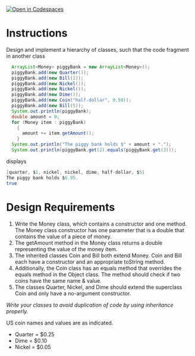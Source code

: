 [![Open in Codespaces](https://classroom.github.com/assets/launch-codespace-2972f46106e565e64193e422d61a12cf1da4916b45550586e14ef0a7c637dd04.svg)](https://classroom.github.com/open-in-codespaces?assignment_repo_id=19218273)
# Instructions

Design and implement a hierarchy of classes, such that the code fragment in another class
```java
  ArrayList<Money> piggyBank = new ArrayList<Money>();
  piggyBank.add(new Quarter());
  piggyBank.add(new Bill(1));
  piggyBank.add(new Nickel());
  piggyBank.add(new Nickel());
  piggyBank.add(new Dime());
  piggyBank.add(new Coin("half-dollar", 0.50));
  piggyBank.add(new Bill(5));
  System.out.println(piggyBank);
  double amount = 0;
  for (Money item : piggyBank)
    {
      amount += item.getAmount();
    }
  System.out.println("The piggy bank holds $" + amount + ".");
  System.out.println(piggyBank.get(2).equals(piggyBank.get(3)));
```

displays
```java
[quarter, $1, nickel, nickel, dime, half-dollar, $5]
The piggy bank holds $6.95.
true
```
# Design Requirements
1. Write the Money class, which contains a constructor and one method. The Money class constructor has one parameter that is a double that contains the value of a piece of money.
2. The getAmount method in the Money class returns a double representing the value of the money item.
3. The inherited classes Coin and Bill both extend Money. Coin and Bill each have a constructor and an appropriate toString method.
4. Additionally, the Coin class has an equals method that overrides the equals method in the Object class. The method should check if two coins have the same name & value.
5. The classes Quarter, Nickel, and Dime should extend the superclass Coin and only have a no-argument constructor.


_Write your classes to avoid duplication of code by using inheritance
properly._


US coin names and values are as indicated.
* Quarter = $0.25
* Dime = $0.10
* Nickel = $0.05

  
